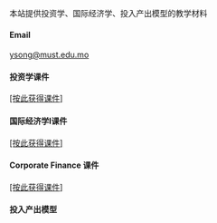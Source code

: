 


本站提供投资学、国际经济学、投入产出模型的教学材料

#### Email
ysong@must.edu.mo

#### 投资学课件
[[按此获得课件]](https://www.070709.xyz/ppt.htm)
#### 国际经济学I课件
[[按此获得课件]](https://070709.xyz/ie.htm)
#### Corporate Finance 课件
[[按此获得课件]](https://070709.xyz/cf.htm)
#### 投入产出模型
